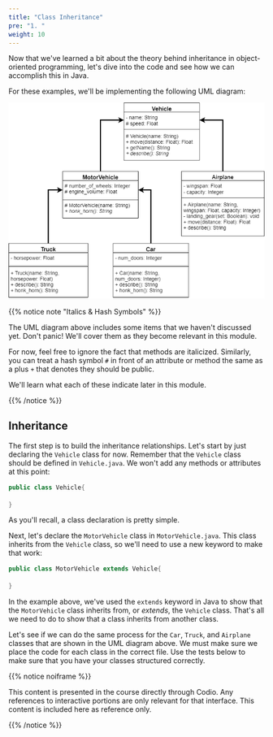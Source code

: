 ```yaml
---
title: "Class Inheritance"
pre: "1. "
weight: 10
---
```


Now that we've learned a bit about the theory behind inheritance in object-oriented programming, let's dive into the code and see how we can accomplish this in Java. 

For these examples, we'll be implementing the following UML diagram:

![Vehicle UML Diagram](/images/13-inherit/12.7.j.uml.png)

{{% notice note "Italics & Hash Symbols" %}}

The UML diagram above includes some items that we haven't discussed yet. Don't panic! We'll cover them as they become relevant in this module.

For now, feel free to ignore the fact that methods are italicized. Similarly, you can treat a hash symbol `#` in front of an attribute or method the same as a plus `+` that denotes they should be public. 

We'll learn what each of these indicate later in this module.

{{% /notice %}}

## Inheritance

The first step is to build the inheritance relationships. Let's start by just declaring the `Vehicle` class for now. Remember that the `Vehicle` class should be defined in `Vehicle.java`.  We won't add any methods or attributes at this point:

```java
public class Vehicle{
  
}
```

As you'll recall, a class declaration is pretty simple.

Next, let's declare the `MotorVehicle` class in `MotorVehicle.java`. This class inherits from the `Vehicle` class, so we'll need to use a new keyword to make that work:

```java
public class MotorVehicle extends Vehicle{
  
}
```

In the example above, we've used the `extends` keyword in Java to show that the `MotorVehicle` class inherits from, or _extends_, the `Vehicle` class. That's all we need to do to show that a class inherits from another class.

Let's see if we can do the same process for the `Car`, `Truck`, and `Airplane` classes that are shown in the UML diagram above. We must make sure we place the code for each class in the correct file. Use the tests below to make sure that you have your classes structured correctly.

{{% notice noiframe %}}

This content is presented in the course directly through Codio. Any references to interactive portions are only relevant for that interface. This content is included here as reference only. 

{{% /notice %}}
